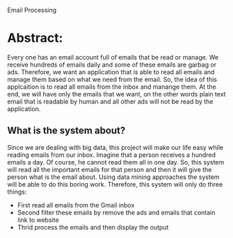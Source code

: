 Email Processing
# Abstract:
Every one has an email account full of emails that be read or manage. We receive hundreds of emails daily and some of these emails are garbag or ads. Therefore, we want an application that is able to read all emails and manage them based on what we need from the email. So, the idea of this applcaition is to read all emails from the inbox and manange them. At the end, we will have only the emails that we want, on the other words plain text email that is readable by human and all other ads will not be read by the application.

## What is the system about?
Since we are dealing with big data, this project will make our life easy while reading emails from our inbox. Imagine that a person receives a hundred emails a day. Of course, he cannot read them all in one day. So, this system will read all the important emails for that person and then it will give the person what is the email about. Using data mining approaches the system will be able to do this boring work. Therefore, this system will only do three things:

- First read all emails from the Gmail inbox
- Second filter these emails by remove the ads and emails that contain link to website
- Thrid process the emails and then display the output
